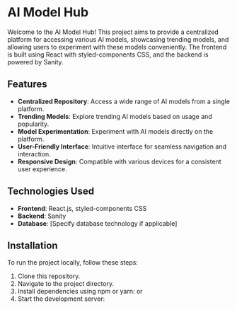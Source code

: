 # AI Model Hub

Welcome to the AI Model Hub! This project aims to provide a centralized platform for accessing various AI models, showcasing trending models, and allowing users to experiment with these models conveniently. The frontend is built using React with styled-components CSS, and the backend is powered by Sanity.

## Features

- **Centralized Repository**: Access a wide range of AI models from a single platform.
- **Trending Models**: Explore trending AI models based on usage and popularity.
- **Model Experimentation**: Experiment with AI models directly on the platform.
- **User-Friendly Interface**: Intuitive interface for seamless navigation and interaction.
- **Responsive Design**: Compatible with various devices for a consistent user experience.

## Technologies Used

- **Frontend**: React.js, styled-components CSS
- **Backend**: Sanity
- **Database**: [Specify database technology if applicable]

## Installation

To run the project locally, follow these steps:

1. Clone this repository.
2. Navigate to the project directory.
3. Install dependencies using npm or yarn:
or
4. Start the development server:

